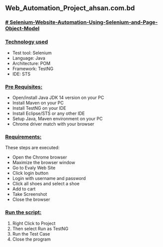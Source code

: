 ## Web_Automation_Project_ahsan.com.bd
### **[# Selenium-Website-Automation-Using-Selenium-and-Page-Object-Model](url)**

### **[Technology used](url)**
- Test tool: Selenium
- Language: Java
- Architecture: POM
- Framework: TestNG
- IDE: STS

### **[Pre Requisites:](url)**
- Open/install Java JDK 14 version on your PC
- Install Maven on your PC
- Install TestNG on your IDE
- Install Eclipse/STS or any other IDE
- Setup Java, Maven environment on your PC
- Chrome driver match with your browser

### **[Requirements:](url)**
These steps are executed:

- Open the Chrome browser
- Maximize the browser window
- Go to  Evaly Web Site
- Click login button 
- Login with username and password
- Click all shoes and select a shoe
- Add to cart
- Take Screenshot
- Close the browser

### **[Run the script:](url)**

1. Right Click to Project 
2. Then select Run as TestNG
3. Run the Test Case
4. Close the program
